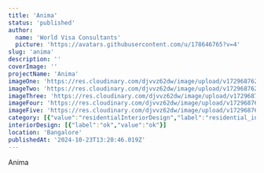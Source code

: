 ```yaml
---
title: 'Anima'
status: 'published'
author:
  name: 'World Visa Consultants'
  picture: 'https://avatars.githubusercontent.com/u/178646765?v=4'
slug: 'anima'
description: ''
coverImage: ''
projectName: 'Anima'
imageOne: 'https://res.cloudinary.com/djvvz62dw/image/upload/v1729687621/greywall/projects/anima/anima-2_puvsxn.webp'
imageTwo: 'https://res.cloudinary.com/djvvz62dw/image/upload/v1729687624/greywall/projects/anima/anima-14_tbdjgo.webp'
imageThree: 'https://res.cloudinary.com/djvvz62dw/image/upload/v1729687623/greywall/projects/anima/anima-13_fnnxul.webp'
imageFour: 'https://res.cloudinary.com/djvvz62dw/image/upload/v1729687623/greywall/projects/anima/anima-12_miv75o.webp'
imageFive: 'https://res.cloudinary.com/djvvz62dw/image/upload/v1729687622/greywall/projects/anima/anima-4_tzmgxp.webp'
category: [{"value":"residentialInteriorDesign","label":"residential_interior_design"}]
interiorDesign: [{"label":"ok","value":"ok"}]
location: 'Bangalore'
publishedAt: '2024-10-23T13:20:46.019Z'
---
```


Anima